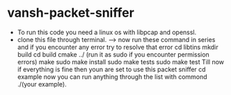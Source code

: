 # vansh-packet-sniffer
- To run this code you need a linux os with libpcap and openssl.
- clone this file through terminal.
--> now run these command in series and if you encounter any error try to resolve that error
cd libtins
mkdir build
cd build
cmake ../ (run it as sudo if you encounter permission errors)
make
sudo make install
sudo make tests
sudo make test
Till now if everything is fine then youn are set to use this packet sniffer
cd example
now you can run anything through the list with commond ./(your example).
